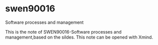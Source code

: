 # swen90016
Software processes and management

This is the note of SWEN90016-Software processes and management,based on the sildes.
This note can be opened with Xmind.
